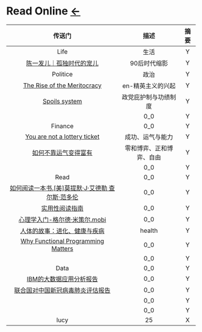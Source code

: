 # Read Online  [←](index.md)

| 传送门 | 描述 | 摘要 |
|:---:|:---:|:---:|
| Life | 生活 | Y |
| [陈一发儿｜孤独时代的宠儿](https://mp.weixin.qq.com/s?__biz=MzAxMTg0NzYzMg==&mid=2651515956&idx=1&sn=3dab2e8a3f24e35b5f18679c5ab2729f&chksm=80449e8bb733179d65ad47d837754fcb1929d52c1d1b678bd637007dbc39ee0f20518f404a63&mpshare=1&scene=1&srcid=0818cNbUmPxDsfeBKCH3R0Es&key=01cef8d7e5105324a7347ab85b0c19046c4d122052892b1db34f62db42d093a0ea9501a517e3082e53c82e57f0f1f6d6ffefcca23cf1cd63ae5670f8d161befc36b59655aea458647fbea684bc870e71&ascene=0&uin=MTg0NDczMTY4MQ%3D%3D&devicetype=iMac+MacBookAir6%2C1+OSX+OSX+10.10.5+build(14F2109)&version=12020810&nettype=WIFI&fontScale=100&pass_ticket=sSBHjazSJGsth72T2SsuU%2BhOcbt2tjmDf5%2FNqABNlbv5UB%2B19HGZmtycLFpRvNWV) | 90后时代缩影 | Y |
| Politice | 政治 | Y |
| [The Rise of the Meritocracy](https://en.wikipedia.org/wiki/The_Rise_of_the_Meritocracy) | en-精英主义的兴起 | Y |
| [Spoils system](https://en.wikipedia.org/wiki/Spoils_system) | 政党庇护制与功绩制度 | Y |
| []() | 0_0 | Y |
| Finance | 0_0 | Y |
| [You are not a lottery ticket](https://github.com/AmbroseRen/stanford-cs183-notes/blob/master/docs/a/6.md) | 成功、运气与能力 | Y |
| [如何不靠运气变得富有](https://github.com/taosue/how-to-get-rich-without-getting-lucky/blob/master/README.md) | 零和博弈、正和博弈、自由 | Y |
| []() | 0_0 | Y |
| Read | 0_0 | Y |
| [如何阅读一本书.[美]莫提默·J·艾德勒 查尔斯·范多伦](http://www.sssch.net/Admin/ckfinder/userfiles/files/shujixiazai/shujijijin/%E5%A6%82%E4%BD%95%E9%98%85%E8%AF%BB%E4%B8%80%E6%9C%AC%E4%B9%A6.pdf) | 0_0 | Y |
| [实用性阅读指南](http://ebookimg.lorefree.com/assets/file/2019/04/14/172140/%E5%AE%9E%E7%94%A8%E6%80%A7%E9%98%85%E8%AF%BB%E6%8C%87%E5%8D%97.pdf) | 0_0 | Y |
| [心理学入门-格尔德·米策尔.mobi](心理学入门-格尔德·米策尔.mobi) | 0_0 | Y |
| [人体的故事：进化、健康与疾病](http://www.duokan.com/reader/www/app.html?id=14675bb3a5224e0f8b9a10b191c19cc9) | health | Y |
| [Why Functional Programming Matters](https://www.cs.kent.ac.uk/people/staff/dat/miranda/whyfp90.pdf) | 0_0 | Y |
| []() | 0_0 | Y |
| Data | 0_0 | Y |
| [IBM的大数据应用分析报告](https://www.ibm.com/downloads/cas/ED0JV08Q) | 0_0 | Y |
| [联合国对中国新冠病毒肺炎评估报告](https://sg.catbox.moe/3kmdal.pdf) | 0_0 | Y |
| []() | 0_0 | Y |
| []() | 0_0 | Y |
| lucy | 25 | X |

